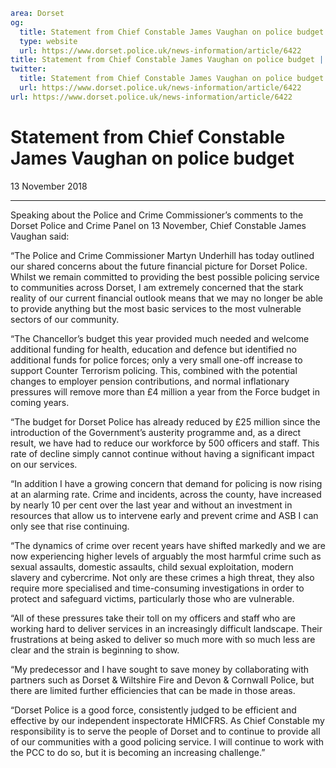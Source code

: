 ```yaml
area: Dorset
og:
  title: Statement from Chief Constable James Vaughan on police budget
  type: website
  url: https://www.dorset.police.uk/news-information/article/6422
title: Statement from Chief Constable James Vaughan on police budget |
twitter:
  title: Statement from Chief Constable James Vaughan on police budget
  url: https://www.dorset.police.uk/news-information/article/6422
url: https://www.dorset.police.uk/news-information/article/6422
```

# Statement from Chief Constable James Vaughan on police budget

13 November 2018

* * *

Speaking about the Police and Crime Commissioner’s comments to the Dorset Police and Crime Panel on 13 November, Chief Constable James Vaughan said:

“The Police and Crime Commissioner Martyn Underhill has today outlined our shared concerns about the future financial picture for Dorset Police. Whilst we remain committed to providing the best possible policing service to communities across Dorset, I am extremely concerned that the stark reality of our current financial outlook means that we may no longer be able to provide anything but the most basic services to the most vulnerable sectors of our community.

“The Chancellor’s budget this year provided much needed and welcome additional funding for health, education and defence but identified no additional funds for police forces; only a very small one-off increase to support Counter Terrorism policing. This, combined with the potential changes to employer pension contributions, and normal inflationary pressures will remove more than £4 million a year from the Force budget in coming years.

“The budget for Dorset Police has already reduced by £25 million since the introduction of the Government’s austerity programme and, as a direct result, we have had to reduce our workforce by 500 officers and staff. This rate of decline simply cannot continue without having a significant impact on our services.

“In addition I have a growing concern that demand for policing is now rising at an alarming rate. Crime and incidents, across the county, have increased by nearly 10 per cent over the last year and without an investment in resources that allow us to intervene early and prevent crime and ASB I can only see that rise continuing.

“The dynamics of crime over recent years have shifted markedly and we are now experiencing higher levels of arguably the most harmful crime such as sexual assaults, domestic assaults, child sexual exploitation, modern slavery and cybercrime. Not only are these crimes a high threat, they also require more specialised and time-consuming investigations in order to protect and safeguard victims, particularly those who are vulnerable.

“All of these pressures take their toll on my officers and staff who are working hard to deliver services in an increasingly difficult landscape. Their frustrations at being asked to deliver so much more with so much less are clear and the strain is beginning to show.

“My predecessor and I have sought to save money by collaborating with partners such as Dorset & Wiltshire Fire and Devon & Cornwall Police, but there are limited further efficiencies that can be made in those areas.

“Dorset Police is a good force, consistently judged to be efficient and effective by our independent inspectorate HMICFRS. As Chief Constable my responsibility is to serve the people of Dorset and to continue to provide all of our communities with a good policing service. I will continue to work with the PCC to do so, but it is becoming an increasing challenge.”
